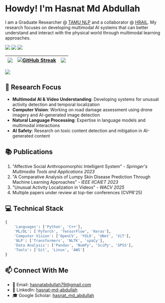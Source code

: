# Howdy! I'm Hasnat Md Abdullah 

I am a Graduate Researcher @ [TAMU NLP](https://nlp.cs.tamu.edu/) and a collaborator @ [HRAIL](http://hrail.crasar.org/). My research focuses on developing multimodal AI systems that can better understand and interact with the physical world through multimodal learning approaches.

[![](https://img.shields.io/badge/-LinkedIn-0077B5?style=flat-square&logo=linkedin&logoColor=white)](https://www.linkedin.com/in/hasnat-md-abdullah)
[![](https://img.shields.io/badge/-Google_Scholar-4285F4?style=flat-square&logo=google-scholar&logoColor=white)](https://scholar.google.com/citations?user=jFgmL9wAAAAJ&hl=en)
[![](https://img.shields.io/badge/-Email-D14836?style=flat-square&logo=gmail&logoColor=white)](mailto:hasnatabdullah79@gmail.com)


|![](https://github-profile-summary-cards.vercel.app/api/cards/stats?username=Hasnat79&theme=dracula)|[![GitHub Streak](https://github-readme-streak-stats.herokuapp.com/?user=Hasnat79&theme=dracula)](https://git.io/streak-stats) |![](https://github-profile-summary-cards.vercel.app/api/cards/most-commit-language?username=Hasnat79&theme=dracula)|
|-----|------|------|

![](https://github-profile-summary-cards.vercel.app/api/cards/profile-details?username=Hasnat79&theme=dracula)

## 🔬 Research Focus
- **Multimodal AI & Video Understanding**: Developing systems for unusual activity detection and temporal localization
- **Computer Vision**: Working on road damage assessment using drone imagery and AI-generated image detection
- **Natural Language Processing**: Expertise in language models and multimodal interactions
- **AI Safety**: Research on toxic content detection and mitigation in AI-generated content
## 📚 Publications
1. "Affective Social Anthropomorphic Intelligent System" - *Springer's Multimedia Tools and Applications 2023*
2. "A Comparative Analysis of Lumpy Skin Disease Prediction Through Machine Learning Approaches" - *IEEE IICAIET 2023* 
3. "Unusual Activity Localization in Videos" - *WACV 2025*
4. Multiple papers under review at top-tier conferences (CVPR'25)

## 💻 Technical Stack
```python
{
    'Languages': ['Python', 'C++'],
    'ML/DL': ['PyTorch', 'TensorFlow', 'Keras'],
    'Computer Vision': ['OpenCV', 'YOLO', 'UNet', 'ViT'],
    'NLP': ['Transformers', 'NLTK', 'spaCy'],
    'Data Analysis': ['Pandas', 'NumPy', 'SciPy', 'SPSS'],
    'Tools': ['Git', 'Linux', 'AWS']
}
```
## 📫 Connect With Me
- 📧 Email: hasnatabdullah79@gmail.com
- 🔗 LinkedIn: [hasnat-md-abdullah](linkedin.com/in/hasnat-md-abdullah)
- 🎓 Google Scholar: [hasnat_md_abdullah](https://scholar.google.com/citations?user=jFgmL9wAAAAJ&hl=en)

<!--Above stats generated with: [`tipsy/profile-summary-for-github`](https://github.com/tipsy/profile-summary-for-github)>
![Profile Views](https://komarev.com/ghpvc/?username=Hasnat79&color=brightgreen)
![](https://github-profile-summary-cards.vercel.app/api/cards/repos-per-language?username=Hasnat79&theme=dracula)

